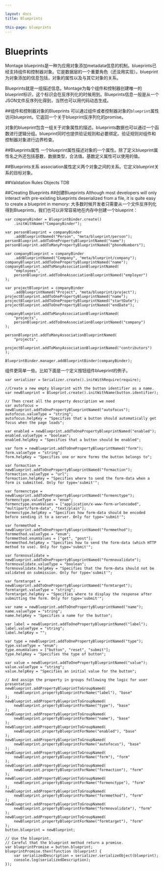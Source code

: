 ```yaml
---

layout: docs
title: Blueprints

this-page: blueprints
---
```


Blueprints
==========
Montage blueprints是一种为应用对象添加metadata信息的机制。blueprints已经支持组件和控制器对象。它是数据层的一个重要角色（还没用实现）。blueprint为对象添加的信息包括，对象的属性以及与其它对象的关系。

Blueprints就是一组描述信息。Montage为每个组件和控制器创建唯一的blueprint标识，这个标识会在反序列化的时候用到。Blueprints信息一般是从一个JSON文件反序列化得到，当然也可以用代码动态生成。

##组件和控制器对象的Blueprints
可以通过组件或者控制器对象的`blueprint`属性访问blueprint。它返回一个关于blueprint反序列化的promise。

对象的blueprint包含一组关于对象属性的描述。blueprints数据也可以通过一个函数进行逻辑分组。blueprint同时也提供验证规则和必要绑定。验证规则对组件和控制器对象进行边界检查。

##Blueprints属性
一个blueprint属性描述对象的一个属性。除了定义blueprint属性名之外还包括基数，数据类型，合法值。基数定义属性可以使用的值。

##Blueprints关系
association属性定义两个对象之间的关系。它定义blueprint关系的目标对象。

##Validation Rules Objects
TDB

##Creating Blueprints
##创建Blueprints
Although most developers will only interact with pre-existing blueprints deserialized from a file, it is quite easy to create a blueprint in memory:
大多数时候开发者只需要从一个文件反序列化得到Blueprints，我们也可以非常容易地在内存中创建一个blueprint：

	var companyBinder = BlueprintBinder.create()
	    .initWithName("CompanyBinder");

	var personBlueprint = companyBinder
	    .addBlueprintNamed("Person", "meta/blueprint/person");
	personBlueprint.addToOnePropertyBlueprintNamed("name");
	personBlueprint.addToManyPropertyBlueprintNamed("phoneNumbers");

	var companyBlueprint = companyBinder
	    .addBlueprintNamed("Company", "meta/blueprint/company");
	companyBlueprint.addToOnePropertyBlueprintNamed("name");
	companyBlueprint.addToManyAssociationBlueprintNamed(
	    "employees",
	    personBlueprint.addToOneAssociationBlueprintNamed("employer")
	);

	var projectBlueprint = companyBinder
	    .addBlueprintNamed("Project", "meta/blueprint/project");
	projectBlueprint.addToOnePropertyBlueprintNamed("name");
	projectBlueprint.addToOnePropertyBlueprintNamed("startDate");
	projectBlueprint.addToOnePropertyBlueprintNamed("endDate");

	companyBlueprint.addToManyAssociationBlueprintNamed(
	    "projects",
	    personBlueprint.addToOneAssociationBlueprintNamed("company")
	);

	personBlueprint.addToManyAssociationBlueprintNamed(
	    "projects",
	    projectBlueprint.addToManyAssociationBlueprintNamed("contributors")
	);

	BlueprintBinder.manager.addBlueprintBinder(companyBinder);

组件更简单一些。比如下面是一个定义按钮组件blueprint的例子。

	var serializer = Serializer.create().initWithRequire(require);

	//Create a new empty blueprint with the button identifier as a name.
	var newBlueprint = Blueprint.create().initWithName(button.identifier);

	// Then creat all the property description we need
	var autofocus = newBlueprint.addToOnePropertyBlueprintNamed("autofocus");
	autofocus.valueType = "string";
	autofocus.helpKey = "Specifies that a button should automatically get focus when the page loads";

	var enabled = newBlueprint.addToOnePropertyBlueprintNamed("enabled");
	enabled.valueType = "boolean";
	enabled.helpKey = "Specifies that a button should be enabled";

	var form = newBlueprint.addToOnePropertyBlueprintNamed("form");
	form.valueType = "string";
	form.helpKey = "Specifies one or more forms the button belongs to";

	var formaction = newBlueprint.addToOnePropertyBlueprintNamed("formaction");
	formaction.valueType = "url";
	formaction.helpKey = "Specifies where to send the form-data when a form is submitted. Only for type='submit'";

	var formenctype = newBlueprint.addToOnePropertyBlueprintNamed("formenctype");
	formenctype.valueType = "enum";
	formenctype.enumValues = ["application/x-www-form-urlencoded", "multipart/form-data", "text/plain"];
	formenctype.helpKey = "Specifies how form-data should be encoded before sending it to a server. Only for type='submit'";

	var formmethod = newBlueprint.addToOnePropertyBlueprintNamed("formmethod");
	formmethod.valueType = "enum";
	formmethod.enumValues = ["get", "post"];
	formmethod.helpKey = "Specifies how to send the form-data (which HTTP method to use). Only for type='submit'";

	var formnovalidate = newBlueprint.addToOnePropertyBlueprintNamed("formnovalidate");
	formnovalidate.valueType = "boolean";
	formnovalidate.helpKey = "Specifies that the form-data should not be validated on submission. Only for type='submit'";

	var formtarget = newBlueprint.addToOnePropertyBlueprintNamed("formtarget");
	formtarget.valueType = "string";
	formtarget.helpKey = "Specifies where to display the response after submitting the form. Only for type='submit'";

	var name = newBlueprint.addToOnePropertyBlueprintNamed("name");
	name.valueType = "string";
	name.helpKey = "Specifies a name for the button";

	var label = newBlueprint.addToOnePropertyBlueprintNamed("label");
	label.valueType = "string";
	label.helpKey = "";

	var type = newBlueprint.addToOnePropertyBlueprintNamed("type");
	type.valueType = "enum";
	type.enumValues = ["button", "reset", "submit"];
	type.helpKey = "Specifies the type of button";

	var value = newBlueprint.addToOnePropertyBlueprintNamed("value");
	value.valueType = "string";
	value.helpKey = "Specifies an initial value for the button";

	// And assign the property in groups following the logic for user presentation
	newBlueprint.addPropertyBlueprintToGroupNamed(
	    newBlueprint.propertyBlueprintForName("label"), "base"
	);
	newBlueprint.addPropertyBlueprintToGroupNamed(
	    newBlueprint.propertyBlueprintForName("type"), "base"
	);
	newBlueprint.addPropertyBlueprintToGroupNamed(
	    newBlueprint.propertyBlueprintForName("name"), "base"
	);
	newBlueprint.addPropertyBlueprintToGroupNamed(
	    newBlueprint.propertyBlueprintForName("enabled"), "base"
	);
	newBlueprint.addPropertyBlueprintToGroupNamed(
	    newBlueprint.propertyBlueprintForName("autofocus"), "base"
	);
	newBlueprint.addPropertyBlueprintToGroupNamed(
	    newBlueprint.propertyBlueprintForName("form"), "form"
	);
	newBlueprint.addPropertyBlueprintToGroupNamed(
	    newBlueprint.propertyBlueprintForName("formaction"), "form"
	);
	newBlueprint.addPropertyBlueprintToGroupNamed(
	    newBlueprint.propertyBlueprintForName("formenctype"), "form"
	);
	newBlueprint.addPropertyBlueprintToGroupNamed(
	    newBlueprint.propertyBlueprintForName("formmethod"), "form"
	);
	newBlueprint.addPropertyBlueprintToGroupNamed(
	    newBlueprint.propertyBlueprintForName("formnovalidate"), "form"
	);
	newBlueprint.addPropertyBlueprintToGroupNamed(
	    newBlueprint.propertyBlueprintForName("formtarget"), "form"
	);
	button.blueprint = newBlueprint;

	// Use the blueprint.
	// Careful that the blueprint method return a promise.
	var blueprintPromise = button.blueprint;
	blueprintPromise.then(function (blueprint) {
	    var serializedDescription = serializer.serializeObject(blueprint);
	    console.log(serializedDescription);
	});